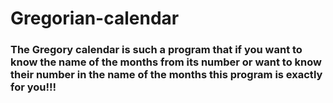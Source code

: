 # Gregorian-calendar
<h3>The Gregory calendar is such a program that if you want to know the name of the months from its number or want to know their number in the name of the months this program is exactly for you!!!</h3>
